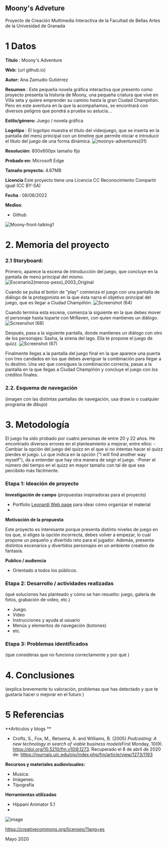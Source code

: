 ## Moony's Adveture

Proyecto de Creación Multimedia Interactiva de la  Facultad de Bellas Artes de la Univesidad de Granada



# 1 Datos 



**Titulo** : Moony's Adventure

**Web:**   (url github.io)

**Autor:**  Ana Zamudio Gutiérrez

**Resumen** : Este pequeña novela gráfica interactiva que presento como proyecto presenta la historia de Moony, una pequeña criatura que vive en Villa seta y quiere emprender su camino hasta la gran Ciudad Champiñón. Pero en este aventura en la que la acompañamos, se encontrará con diversos peligros que pondrá a prueba su astucia...

**Estilo/género:**  Juego / novela gráfica

**Logotipo** : El logotipo muestra el título del videojuego, que se inserta en la pantalla del menú principal con un timeline que permite iniciar e introducir el título del juego de una forma dinámica.
![moonys-adventures(01)](https://user-images.githubusercontent.com/106731547/172585043-40185a64-b134-4f23-a04e-b0a4fae28d51.png)


**Resolución:** 800x600px tamaño fijo

**Probado en:**   Microsoft Edge

**Tamaño proyecto:** 4.67MB 

**Licencia** Este proyecto tiene una Licencia CC Reconocimiento Compartir igual (CC BY-SA)

**Fecha** : 08/06/2022

**Medios**:

- Github


![Moony-front-talking1](https://user-images.githubusercontent.com/106731547/172586140-e972626a-1d17-48c8-a602-609e69e7c4d1.png)


# 2. Memoria del proyecto 

### 2.1 Storyboard: 
Primero, aparece la escena de introducción del juego, que concluye en la pantalla de menú principal del mismo.
![Escenario2(menos-peso)_0003_Original](https://user-images.githubusercontent.com/106731547/172657304-600e1087-2a3b-4926-a7e6-b33ff76659b5.jpg)

Cuando se pulsa el botón de "play" comienza el juego con una pantalla de diálogo de la protagonista en la que ésta narra el objetivo principal del juego, que es llegar a Ciudad Champiñón.
![Screenshot (64)](https://user-images.githubusercontent.com/106731547/172657850-0bc6b728-2d76-46e0-8d70-1088870ffe76.png)

Cuando termina esta escena, comienza la siguiente en la que debes mover el personaje hasta toparte con MrRaven, con quien mantienes un diálogo. 
![Screenshot (66)](https://user-images.githubusercontent.com/106731547/172658467-b185fef7-5185-45a2-8791-425bb9942e03.png)

Después, pasa a la siguiente pantalla, donde mantienes un diálogo con otro de los personajes: Sasha, la sirena del lago. Ella te propone el juego de quizz.
![Screenshot (67)](https://user-images.githubusercontent.com/106731547/172658963-3dd66bf2-1420-4bca-98fe-6a06d9d8b379.png)

Finalmente llegas a la pantalla del juego final en la que aparece una puerta con tres candados en los que debes averiguar la combinación para llegar a tu destino. Una vez que consigues la combinación correcta, pasas a la pantalla en la que llegas a Ciudad Champiñón y concluye el juego con los créditos finales.




### 2.2. Esquema de navegación 



(imagen con las distintas pantallas de navegación, usa draw.io o cualquier programa de dibujo)







# 3. Metodología

El juego ha sido probado por cuatro personas de entre 20 y 22 años. He encontrado diversos errores en el planteamiento a mejorar, entre ellos:
-Cambiar la opción del juego del quizz en el que si no intentas hacer el quizz pierdes el juego. Lo que indica en la opción ("I will find another way myself"), da a entender que hay otra manera de segir el juego.
-Poner el número del tiempo en el quizz en mayor tamaño con tal de que sea percibido más fácilmente.



### Etapa 1: Ideación de proyecto

**Investigación de campo** (propuestas inspiradoras para el proyecto)

- Portfolio [Leonardi Web page](http://www.rleonardi.com/interactive-resume/) para idear cómo organizar el material
- 



**Motivación de la propuesta** 

Este  proyecto es interesante porque presenta distinto niveles de juego en los que, si eliges la opción incorrecta, debes volver a empezar, lo cual propone un pequeño y divertido reto para el jugador. Además, presenta distintos escenarios y divertidos personajes en un ambiente creativo de fantasía.



**Publico / audiencia**

- Orientado a todos los públicos.





### Etapa 2: Desarrollo / actividades realizadas

(qué soluciones has planteado y cómo se han resuelto: juego, galería de fotos, grabación de video, etc.)

- Juego. 
- Video 
- Instrucciones y ayuda al usuario 
- Menús y elementos de navegación (botones)
- etc.



### Etapa 3: Problemas identificados

(que consideras que no  funciona correctamente y por qué )



# 4. Conclusiones 

(explica brevemente tu valoración, problemas que has detectado y que te gustaría hacer o mejorar en el futuro )







# 5 Referencias 

**Artículos y blogs ** 

- Crofts, S., Fox, M., Retsema, A. and Williams, B. (2005) *Podcasting: A new technology in search of viable business models*First Monday, 10(9). https://doi.org/10.5210/fm.v10i9.1273. Recuperado el 8 de abril de 2020 de: https://journals.uic.edu/ojs/index.php/fm/article/view/1273/1193

**Recursos y materiales audiovisuales:**

* Musica:  
* Imágenes:  
* Tipografía

**Herramientas utilizadas**

- Hippani Animator 5.1
- 



![image](https://user-images.githubusercontent.com/106731547/172654971-e6e7d17b-9a55-43b3-b116-05b915260647.png)


https://creativecommons.org/licenses/?lang=es

Mayo 2020
